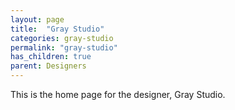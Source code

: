 ```yaml
---
layout: page
title:  "Gray Studio"
categories: gray-studio
permalink: "gray-studio"
has_children: true
parent: Designers
---
```

This is the home page for the designer, Gray Studio.
